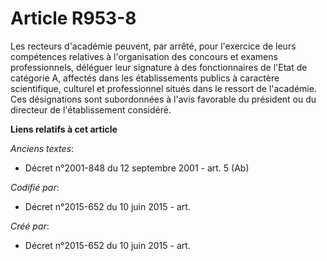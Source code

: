 # Article R953-8

Les recteurs d'académie peuvent, par arrêté, pour l'exercice de leurs compétences relatives à l'organisation des concours et
examens professionnels, déléguer leur signature à des fonctionnaires de l'Etat de catégorie A, affectés dans les
établissements publics à caractère scientifique, culturel et professionnel situés dans le ressort de l'académie. Ces
désignations sont subordonnées à l'avis favorable du président ou du directeur de l'établissement considéré.

**Liens relatifs à cet article**

_Anciens textes_:

  - Décret n°2001-848 du 12 septembre 2001 - art. 5 (Ab)

_Codifié par_:

  - Décret n°2015-652 du 10 juin 2015 - art.

_Créé par_:

  - Décret n°2015-652 du 10 juin 2015 - art.
